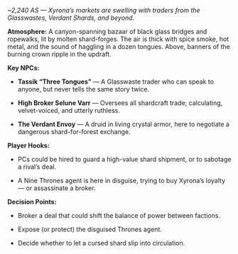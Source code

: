 _~2,240 AS — Xyrona’s markets are swelling with traders from the Glasswastes, Verdant Shards, and beyond._

**Atmosphere:** A canyon-spanning bazaar of black glass bridges and ropewalks, lit by molten shard-forges. The air is thick with spice smoke, hot metal, and the sound of haggling in a dozen tongues. Above, banners of the burning crown ripple in the updraft.

**Key NPCs:**

- **Tassik “Three Tongues”** — A Glasswaste trader who can speak to anyone, but never tells the same story twice.
    
- **High Broker Selune Varr** — Oversees all shardcraft trade; calculating, velvet-voiced, and utterly ruthless.
    
- **The Verdant Envoy** — A druid in living crystal armor, here to negotiate a dangerous shard-for-forest exchange.
    

**Player Hooks:**

- PCs could be hired to guard a high-value shard shipment, or to sabotage a rival’s deal.
    
- A Nine Thrones agent is here in disguise, trying to buy Xyrona’s loyalty — or assassinate a broker.
    

**Decision Points:**

- Broker a deal that could shift the balance of power between factions.
    
- Expose (or protect) the disguised Thrones agent.
    
- Decide whether to let a cursed shard slip into circulation.